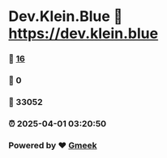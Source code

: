# Dev.Klein.Blue :link: https://dev.klein.blue 
### :page_facing_up: [16](https://dev.klein.blue/tag.html) 
### :speech_balloon: 0 
### :hibiscus: 33052 
### :alarm_clock: 2025-04-01 03:20:50 
### Powered by :heart: [Gmeek](https://github.com/Meekdai/Gmeek)
